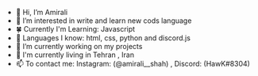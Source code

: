 - 👋 Hi, I’m Amirali
- 👀 I’m interested in write and learn new cods language
- 🍀 Currently I'm Learning: Javascript
- 🌿 Languages I know: html, css, python and discord.js
- 🌱 I’m currently working on my projects
- 📍 I'm currently living in Tehran , Iran
- 📫 To contact me: Instagram: (@amirali__shah) , Discord: (HawK#8304)

<!---
amiraliiishah/amiraliiishah is a ✨ special ✨ repository because its `README.md` (this file) appears on your GitHub profile.
You can click the Preview link to take a look at your changes.
--->
